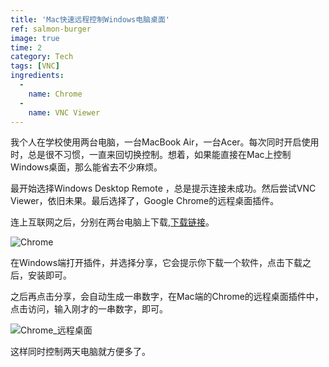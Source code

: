 ```yaml
---
title: 'Mac快速远程控制Windows电脑桌面'
ref: salmon-burger
image: true
time: 2
category: Tech
tags: [VNC]
ingredients:
  -
    name: Chrome
  -
    name: VNC Viewer
--- 
```


我个人在学校使用两台电脑，一台MacBook Air，一台Acer。每次同时开启使用时，总是很不习惯，一直来回切换控制。想着，如果能直接在Mac上控制Windows桌面，那么能省去不少麻烦。

最开始选择Windows Desktop Remote ，总是提示连接未成功。然后尝试VNC Viewer，依旧未果。最后选择了，Google Chrome的远程桌面插件。

<!-- more -->

连上互联网之后，分别在两台电脑上下载,[下载链接](https://chrome.google.com/webstore/detail/chrome-remote-desktop/gbchcmhmhahfdphkhkmpfmihenigjmpp?utm_source=plus)。

![Chrome](http://7xle3b.com1.z0.glb.clouddn.com/2017-06-22-Chrome.png)

在Windows端打开插件，并选择分享，它会提示你下载一个软件，点击下载之后，安装即可。

之后再点击分享，会自动生成一串数字，在Mac端的Chrome的远程桌面插件中，点击访问，输入刚才的一串数字，即可。

![Chrome_远程桌面](http://7xle3b.com1.z0.glb.clouddn.com/2017-06-22-Chrome_%E8%BF%9C%E7%A8%8B%E6%A1%8C%E9%9D%A2.png)

这样同时控制两天电脑就方便多了。



